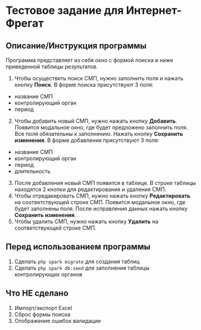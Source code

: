 # Тестовое задание для Интернет-Фрегат

## Описание/Инструкция программы
Программа представляет из себя окно с формой поиска и ниже приведенной таблицы результатов. 
1.  Чтобы осуществить поиск СМП, нужно заполнить поля и нажать кнопку **Поиск**.
  В форме поиска присутствуют 3 поля:
  - название СМП
  - контролирующий орган
  - период
2. Чтобы добавить новый СМП, нужно нажать кнопку **Добавить**. Появится модальное окно, где будет предложено заполнить поля. Все поля обязательны к заполнению. Нажать кнопку **Сохранить изменения**.
  В форме добавления присутствуют 3 поля:
  - название СМП
  - контролирующий орган
  - период
  - длительность
3. После добавления новый СМП появится в таблице. В строке таблицы находятся 2 кнопки для редактирования и удаления СМП.
4. Чтобы отредакировать СМП, нужно нажать кнопку **Редактировать** на соответствующей строке СМП. Появится модальное окно, где будет заполнены поля. После исправления данных нажать кнопку **Сохранить изменения**.
5. Чтобы удалить СМП, нужно нажать кнопку **Удалить** на соответствующей строке СМП.

## Перед использованием программы

1. Сделать `php spark migrate` для создания таблиц
2. Сделать `php spark db:seed` для заполнения таблицы контролирующих органов

## Что НЕ сделано
1. Импорт/экспорт Excel
2. Сброс формы поиска
3. Отображение ошибок валидации
